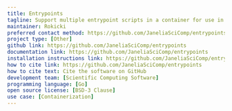 ```yaml
---
title: Entrypoints
tagline: Support multiple entrypoint scripts in a container for use in containerized scientific tools.
maintainer: Rokicki
preferred contact method: https://github.com/JaneliaSciComp/entrypoints/issues
project type: [Other]
github link: https://github.com/JaneliaSciComp/entrypoints
documentation link: https://github.com/JaneliaSciComp/entrypoints
installation instructions link: https://github.com/JaneliaSciComp/entrypoints?tab=readme-ov-file#installation
how to cite link: https://github.com/JaneliaSciComp/entrypoints
how to cite text: Cite the software on GitHub
development team: [Scientific Computing Software]
programming language: [Go]
open source license: [BSD-3 Clause]
use case: [Containerization]
---
```

